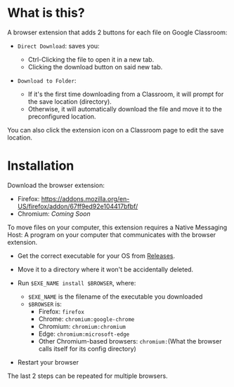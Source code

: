 # What is this?
A browser extension that adds 2 buttons for each file on Google Classroom:
- `Direct Download`: saves you:
    - Ctrl-Clicking the file to open it in a new tab.
    - Clicking the download button on said new tab.

- `Download to Folder`: 
    - If it's the first time downloading from a Classroom, it will prompt for the save location (directory).
    - Otherwise, it will automatically download the file and move it to the preconfigured location.

You can also click the extension icon on a Classroom page to edit the save location.

# Installation

Download the browser extension:
- Firefox: https://addons.mozilla.org/en-US/firefox/addon/67ff9ed92e104417bfbf/
- Chromium: *Coming Soon*

To move files on your computer, this extension requires a Native Messaging Host: A program on your computer that communicates with the browser extension.

- Get the correct executable for your OS from [Releases](https://github.com/quadratech188/google-classroom-utils/releases).

- Move it to a directory where it won't be accidentally deleted.

- Run `$EXE_NAME install $BROWSER`, where:
    - `$EXE_NAME` is the filename of the executable you downloaded
    - `$BROWSER` is:
        - Firefox: `firefox`
        - Chrome: `chromium:google-chrome`
        - Chromium: `chromium:chromium`
        - Edge: `chromium:microsoft-edge`
        - Other Chromium-based browsers: `chromium:`(What the browser calls itself for its config directory)

- Restart your browser

The last 2 steps can be repeated for multiple browsers.
